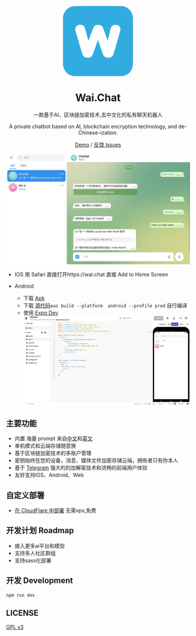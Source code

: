 <div align="center">
<img src="./public/icon-192x192.png" alt="预览"/>

<h1 align="center">Wai.Chat</h1>

一款基于AI、区块链加密技术,去中文化的私有聊天机器人

A private chatbot based on AI, blockchain encryption technology, and de-Chinese-ization.

[Demo](https://wai.chat/) / [反馈 Issues](https://github.com/ptp-build/wai-chat/issues)

![主界面](./public/screenshot.jpg)


</div>

- IOS
  用 Safari 直接打开https://wai.chat 直接 Add to Home Screen

- Android
  - 下载 [Apk](https://github.com/ptp-build/wai-chat-react-expo/releases/tag/v1.0.1)
  - 下载 [源代码](https://github.com/ptp-build/wai-chat-react-expo)```eas build --platform  android --profile prod```
    自行编译
  - 使用 [Expo Dev](https://snack.expo.dev/@wai.chat/waichat)
    ![expo](./docs/images/expo.jpeg)


## 主要功能

- 内置 海量 prompt 来自[中文](https://github.com/PlexPt/awesome-chatgpt-prompts-zh)和[英文](https://github.com/f/awesome-chatgpt-prompts)
- 单机模式和云端存储随意换
- 基于区块链加密技术的多账户管理
- 密钥始终在您的设备，消息、媒体文件加密存储云端，拥有者只有你本人
- 基于 [Telegram](https://github.com/Ajaxy/telegram-tt) 强大的的加解密技术和流畅的前端用户体验
- 友好支持IOS、Android、Web

## 自定义部署

- [在 CloudFlare 中部署](https://github.com/ptp-build/wai-chat/blob/main/docs/deploy-cloudflaure-pages.md) 无需vps,免费


## 开发计划 Roadmap
- 接入更多ai平台和模型
- 支持多人社区群组
- 支持sass化部署


## 开发 Development

```shell
npm run dev
```

## LICENSE

[GPL v3](https://github.com/ptp-build/wai-chat/blob/main/LICENSE)

